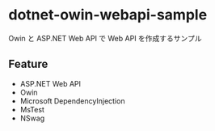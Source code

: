 # dotnet-owin-webapi-sample
Owin と  ASP.NET Web API で Web API を作成するサンプル

## Feature
- ASP.NET Web API
- Owin
- Microsoft DependencyInjection
- MsTest
- NSwag
